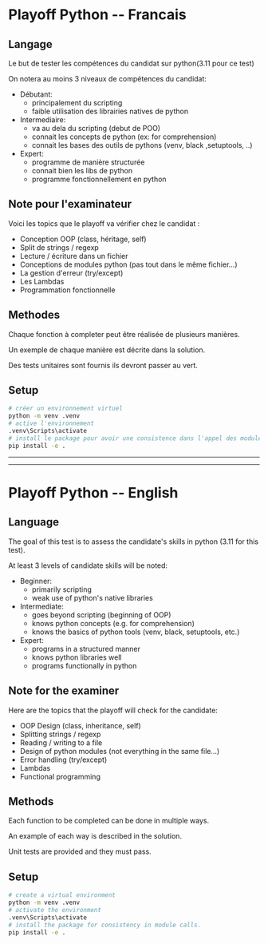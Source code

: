 # Playoff Python -- Francais

## Langage
Le but de tester les compétences du candidat sur python(3.11 pour ce test)

On notera au moins 3 niveaux de compétences du candidat:
- Débutant:
  - principalement du scripting
  - faible utilisation des librairies natives de python
- Intermediaire:
  - va au dela du scripting (debut de POO)
  - connait les concepts de python (ex: for comprehension)
  - connait les bases des outils de pythons (venv, black ,setuptools, ..)
- Expert:
  - programme de manière structurée
  - connait bien les libs de python
  - programme fonctionnellement en python
  
## Note pour l'examinateur
Voici les topics que le playoff va vérifier chez le candidat : 
* Conception OOP (class, héritage, self)
* Split de strings / regexp
* Lecture / écriture dans un fichier
* Conceptions de modules python (pas tout dans le même fichier...)
* La gestion d'erreur (try/except)
* Les Lambdas
* Programmation fonctionnelle

## Methodes
Chaque fonction à completer peut être réalisée de plusieurs manières. 

Un exemple de chaque manière est décrite dans la solution.

Des tests unitaires sont fournis ils devront passer au vert.


## Setup
``` bash
# créer un environnement virtuel
python -m venv .venv
# active l'environnement
.venv\Scripts\activate
# install le package pour avoir une consistence dans l'appel des modules.
pip install -e .
```

---
---

# Playoff Python -- English

## Language
The goal of this test is to assess the candidate's skills in python (3.11 for this test).

At least 3 levels of candidate skills will be noted:

- Beginner:
  - primarily scripting
  - weak use of python's native libraries
- Intermediate:
  - goes beyond scripting (beginning of OOP)
  - knows python concepts (e.g. for comprehension)
  - knows the basics of python tools (venv, black, setuptools, etc.)
- Expert:
  - programs in a structured manner
  - knows python libraries well
  - programs functionally in python

## Note for the examiner
Here are the topics that the playoff will check for the candidate:

- OOP Design (class, inheritance, self)
- Splitting strings / regexp
- Reading / writing to a file
- Design of python modules (not everything in the same file...)
- Error handling (try/except)
- Lambdas
- Functional programming

## Methods
Each function to be completed can be done in multiple ways.

An example of each way is described in the solution.

Unit tests are provided and they must pass.

## Setup
``` bash
# create a virtual environment
python -m venv .venv
# activate the environment
.venv\Scripts\activate
# install the package for consistency in module calls.
pip install -e .
```